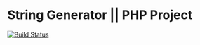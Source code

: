 # String Generator  || PHP Project

[![Build Status](https://travis-ci.org/card1004/PHP_PSR.svg?branch=master)](https://travis-ci.org/card1004/PHP_PSR)